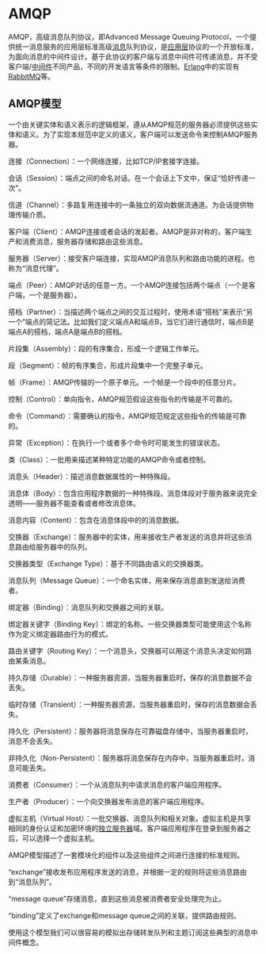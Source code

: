 # AMQP

AMQP，高级消息队列协议，即Advanced Message Queuing Protocol，一个提供统一消息服务的应用层标准高级[消息](https://baike.baidu.com/item/消息/1619218)队列协议，是[应用层](https://baike.baidu.com/item/应用层/4329788)协议的一个开放标准，为面向消息的中间件设计。基于此协议的客户端与消息中间件可传递消息，并不受客户端/[中间件](https://baike.baidu.com/item/中间件/452240)不同产品，不同的开发语言等条件的限制。[Erlang](https://baike.baidu.com/item/Erlang)中的实现有[RabbitMQ](https://baike.baidu.com/item/RabbitMQ)等。

## AMQP模型

一个由关键实体和语义表示的逻辑框架，遵从AMQP规范的服务器必须提供这些实体和语义。为了实现本规范中定义的语义，客户端可以发送命令来控制AMQP服务器。

连接（Connection）：一个网络连接，比如TCP/IP套接字连接。

会话（Session）：端点之间的命名对话。在一个会话上下文中，保证“恰好传递一次”。

信道（Channel）：多路复用连接中的一条独立的双向数据流通道。为会话提供物理传输介质。

客户端（Client）：AMQP连接或者会话的发起者。AMQP是非对称的，客户端生产和消费消息，服务器存储和路由这些消息。

服务器（Server）：接受客户端连接，实现AMQP消息队列和路由功能的进程。也称为“消息代理”。

端点（Peer）：AMQP对话的任意一方。一个AMQP连接包括两个端点（一个是客户端，一个是服务器）。

搭档（Partner）：当描述两个端点之间的交互过程时，使用术语“搭档”来表示“另一个”端点的简记法。比如我们定义端点A和端点B，当它们进行通信时，端点B是端点A的搭档，端点A是端点B的搭档。

片段集（Assembly）：段的有序集合，形成一个逻辑工作单元。

段（Segment）：帧的有序集合，形成片段集中一个完整子单元。

帧（Frame）：AMQP传输的一个原子单元。一个帧是一个段中的任意分片。

控制（Control）：单向指令，AMQP规范假设这些指令的传输是不可靠的。

命令（Command）：需要确认的指令，AMQP规范规定这些指令的传输是可靠的。

异常（Exception）：在执行一个或者多个命令时可能发生的错误状态。

类（Class）：一批用来描述某种特定功能的AMQP命令或者控制。

消息头（Header）：描述消息数据属性的一种特殊段。

消息体（Body）：包含应用程序数据的一种特殊段。消息体段对于服务器来说完全透明——服务器不能查看或者修改消息体。

消息内容（Content）：包含在消息体段中的的消息数据。

交换器（Exchange）：服务器中的实体，用来接收生产者发送的消息并将这些消息路由给服务器中的队列。

交换器类型（Exchange Type）：基于不同路由语义的交换器类。

消息队列（Message Queue）：一个命名实体，用来保存消息直到发送给消费者。

绑定器（Binding）：消息队列和交换器之间的关联。

绑定器关键字（Binding Key）：绑定的名称。一些交换器类型可能使用这个名称作为定义绑定器路由行为的模式。

路由关键字（Routing Key）：一个消息头，交换器可以用这个消息头决定如何路由某条消息。

持久存储（Durable）：一种服务器资源，当服务器重启时，保存的消息数据不会丢失。

临时存储（Transient）：一种服务器资源，当服务器重启时，保存的消息数据会丢失。

持久化（Persistent）：服务器将消息保存在可靠磁盘存储中，当服务器重启时，消息不会丢失。

非持久化（Non-Persistent）：服务器将消息保存在内存中，当服务器重启时，消息可能丢失。

消费者（Consumer）：一个从消息队列中请求消息的客户端应用程序。

生产者（Producer）：一个向交换器发布消息的客户端应用程序。

虚拟主机（Virtual Host）：一批交换器、消息队列和相关对象。虚拟主机是共享相同的身份认证和加密环境的[独立服务器](https://baike.baidu.com/item/独立服务器/113269)域。客户端应用程序在登录到服务器之后，可以选择一个虚拟主机。

AMQP模型描述了一套模块化的组件以及这些组件之间进行连接的标准规则。

“exchange”接收发布应用程序发送的消息，并根据一定的规则将这些消息路由到“消息队列”。

“message queue”存储消息，直到这些消息被消费者安全处理完为止。

“binding”定义了exchange和message queue之间的关联，提供路由规则。

使用这个模型我们可以很容易的模拟出存储转发队列和主题订阅这些典型的消息中间件概念。